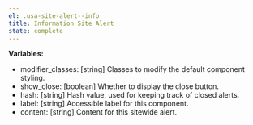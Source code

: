 ```yaml
---
el: .usa-site-alert--info
title: Information Site Alert
state: complete
---
```


__Variables:__
* modifier_classes: [string] Classes to modify the default component styling.
* show_close: [boolean] Whether to display the close button.
* hash: [string] Hash value, used for keeping track of closed alerts.
* label: [string] Accessible label for this component.
* content: [string] Content for this sitewide alert.
